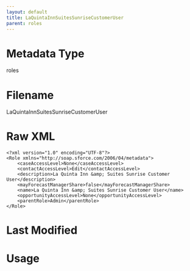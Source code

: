 ```yaml
---
layout: default
title: LaQuintaInnSuitesSunriseCustomerUser
parent: roles
---
```

# Metadata Type
roles


# Filename 
LaQuintaInnSuitesSunriseCustomerUser


# Raw XML
```
<?xml version="1.0" encoding="UTF-8"?>
<Role xmlns="http://soap.sforce.com/2006/04/metadata">
    <caseAccessLevel>None</caseAccessLevel>
    <contactAccessLevel>Edit</contactAccessLevel>
    <description>La Quinta Inn &amp; Suites Sunrise Customer User</description>
    <mayForecastManagerShare>false</mayForecastManagerShare>
    <name>La Quinta Inn &amp; Suites Sunrise Customer User</name>
    <opportunityAccessLevel>None</opportunityAccessLevel>
    <parentRole>Admin</parentRole>
</Role>
```


# Last Modified


# Usage
